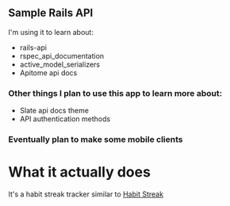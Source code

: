 ## Sample Rails API

I'm using it to learn about:

* rails-api
* rspec_api_documentation
* active_model_serializers
* Apitome api docs

### Other things I plan to use this app to learn more about:

* Slate api docs theme
* API authentication methods

### Eventually plan to make some mobile clients

# What it actually does

It's a habit streak tracker similar to [Habit Streak][1]


  [1]: https://play.google.com/store/apps/details?id=uk.amimetic.habits&hl=en